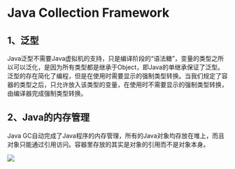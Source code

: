 # Java Collection Framework #
## 1、泛型 ##
Java泛型不需要Java虚拟机的支持，只是编译阶段的“语法糖”，变量的类型之所以可以泛化，是因为所有类型都是继承于Object，即Java的单继承保证了泛型。泛型的存在简化了编程，但是在使用时需要显示的强制类型转换。当我们规定了容器的类型之后，只允许放入该类型的变量，在使用时不需要显示的强制类型转换，由编译器完成强制类型转换。
## 2、Java的内存管理 ##
Java GC自动完成了Java程序的内存管理，所有的Java对象均存放在堆上，而且对象只能通过引用访问。容器里存放的其实是对象的引用而不是对象本身。

![](https://cdn.get233.com/hran/2017/01/24/148526650653957_JCF_Collection_Interfaces.png?imageView2/2/w/1920/q/75/format/webp)